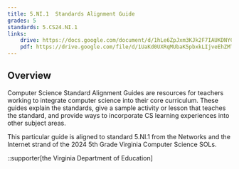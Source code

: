 ```yaml
---
title: 5.NI.1  Standards Alignment Guide
grades: 5
standards: 5.CS24.NI.1
links:
    drive: https://docs.google.com/document/d/1hLe6ZpJxm3KJk2F7IAUKDNYCj-y196xEihQcx2UKq_E/edit?usp=drive_link
    pdf: https://drive.google.com/file/d/1UaKd0UXRqMUbaK5pbxkLIjveEhZMTdSH/view?usp=drive_link
---
```


## Overview

Computer Science Standard Alignment Guides are resources for teachers working to integrate computer science into their core curriculum. These guides explain the standards, give a sample activity or lesson that teaches the standard, and provide ways to incorporate CS learning experiences into other subject areas. 

This particular guide is aligned to standard 5.NI.1 from the Networks and the Internet strand of the 2024 5th Grade Virginia Computer Science SOLs.

::supporter[the Virginia Department of Education]